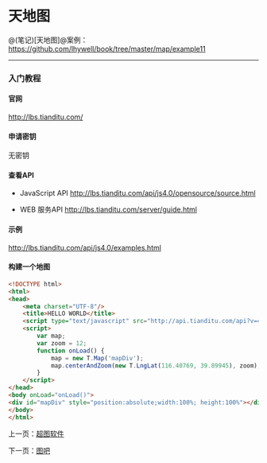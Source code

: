 天地图
====================

@(笔记)[天地图]@案例：https://github.com/lhywell/book/tree/master/map/example11

-------------------

### 入门教程

#### 官网
http://lbs.tianditu.com/

#### 申请密钥
无密钥

#### 查看API
- JavaScript API
http://lbs.tianditu.com/api/js4.0/opensource/source.html

- WEB 服务API
http://lbs.tianditu.com/server/guide.html

#### 示例
http://lbs.tianditu.com/api/js4.0/examples.html

#### 构建一个地图

```html
<!DOCTYPE html>
<html>
<head>
    <meta charset="UTF-8"/>
    <title>HELLO WORLD</title>
    <script type="text/javascript" src="http://api.tianditu.com/api?v=4.0"></script>
    <script>
        var map;
        var zoom = 12;
        function onLoad() {
            map = new T.Map('mapDiv');
            map.centerAndZoom(new T.LngLat(116.40769, 39.89945), zoom);
        }
    </script>
</head>
<body onLoad="onLoad()">
<div id="mapDiv" style="position:absolute;width:100%; height:100%"></div>
</body>
</html>
```

上一页：[超图软件](https://github.com/lhywell/book/blob/master/map/1.7README.md)

下一页：[图吧](https://github.com/lhywell/book/blob/master/map/1.9README.md)